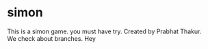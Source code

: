 # simon 
This is a simon game. 
you must have try. 
Created by Prabhat Thakur.
<br>
We check about branches. 
Hey 